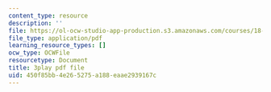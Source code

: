 ```yaml
---
content_type: resource
description: ''
file: https://ol-ocw-studio-app-production.s3.amazonaws.com/courses/18-06sc-linear-algebra-fall-2011/450f85bb4e265275a188eaae2939167c_OZxzHcW663g.pdf
file_type: application/pdf
learning_resource_types: []
ocw_type: OCWFile
resourcetype: Document
title: 3play pdf file
uid: 450f85bb-4e26-5275-a188-eaae2939167c
---
```

